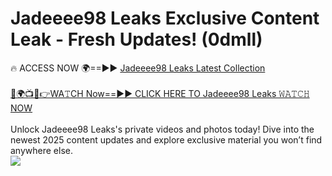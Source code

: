 # Jadeeee98 Leaks Exclusive Content Leak - Fresh Updates! (0dmll)

🔥 ACCESS NOW 🌍==►► <a href="https://tinyurl.com/kvy9nzfs" rel="nofollow">Jadeeee98 Leaks Latest Collection</a>
<br><br>
[🔴🌍📺📱👉WA𝚃CH Now==►► CLICK HERE TO Jadeeee98 Leaks 𝚆𝙰𝚃𝙲𝙷 NOW](https://tinyurl.com/kvy9nzfs)
<br><br>
Unlock Jadeeee98 Leaks's private videos and photos today! Dive into the newest 2025 content updates and explore exclusive material you won’t find anywhere else.
<br>
<a href="https://tinyurl.com/kvy9nzfs" rel="nofollow" data-target="animated-image.originalLink"><img src="https://camo.githubusercontent.com/8a4f000d20f83aca3bf7ec5f350d767afa0574a8a352519fd8cfa583a6f93a33/68747470733a2f2f692e696d6775722e636f6d2f644a486b345a712e676966" data-canonical-src="https://i.imgur.com/dJHk4Zq.gif" style="max-width: 100%; display: inline-block;" data-target="animated-image.originalImage"></a>
<br>
